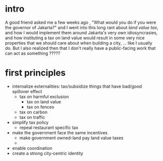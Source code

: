 # intro
A good friend asked me a few weeks ago , "What would you do if you were the governor of Jakarta?" and I went into this long rant about *land value tax*, and how I would implement them around Jakarta's very own idiosyncrasies, and how instituting a tax on land value would result in some very nice properties that we should care about when building a city, ... like I usually do.
But I also realized then that I don't really have a public-facing work that can act as something ?????
# first principles
- internalize externalities: tax/subsidize things that have bad/good spillover effect
	- tax on harmful exclusion
		- tax on land value
		- tax on fences
	- tax on carbon
	- tax on traffic
- simplify tax policy
	- repeal restaurant specific tax
- make the government face the same incentives
	- make government owned-land pay land value taxes
	- 
- enable coordination
- create a strong city-centric identity
